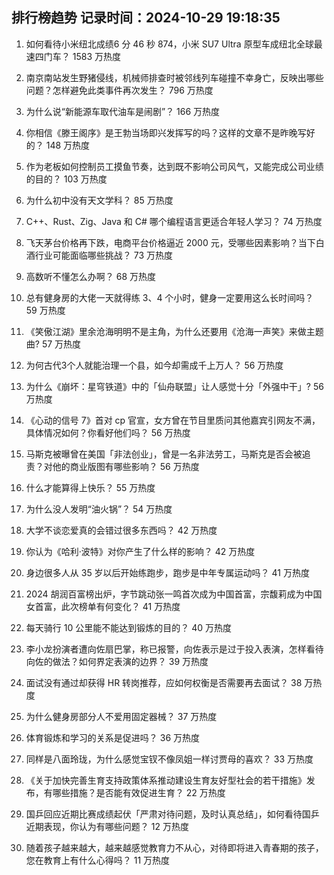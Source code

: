 
## 排行榜趋势 记录时间：2024-10-29 19:18:35
  
  1. 如何看待小米纽北成绩6 分 46 秒 874，小米 SU7 Ultra 原型车成纽北全球最速四门车？ 1583 万热度
    
  2. 南京南站发生野猪侵线，机械师排查时被邻线列车碰撞不幸身亡，反映出哪些问题？怎样避免此类事件再次发生？ 796 万热度
    
  3. 为什么说“新能源车取代油车是闹剧”？ 166 万热度
    
  4. 你相信《滕王阁序》是王勃当场即兴发挥写的吗？这样的文章不是昨晚写好的？ 148 万热度
    
  5. 作为老板如何控制员工摸鱼节奏，达到既不影响公司风气，又能完成公司业绩的目的？ 103 万热度
    
  6. 为什么初中没有天文学科？ 85 万热度
    
  7. C++、Rust、Zig、Java 和 C# 哪个编程语言更适合年轻人学习？ 74 万热度
    
  8. 飞天茅台价格再下跌，电商平台价格逼近 2000 元，受哪些因素影响？当下白酒行业可能面临哪些挑战？ 73 万热度
    
  9. 高数听不懂怎么办啊？ 68 万热度
    
  10. 总有健身房的大佬一天就得练 3、4 个小时，健身一定要用这么长时间吗？ 59 万热度
    
  11. 《笑傲江湖》里余沧海明明不是主角，为什么还要用《沧海一声笑》来做主题曲? 57 万热度
    
  12. 为何古代3个人就能治理一个县，如今却需成千上万人？ 56 万热度
    
  13. 为什么《崩坏：星穹铁道》中的「仙舟联盟」让人感觉十分「外强中干」? 56 万热度
    
  14. 《心动的信号 7》首对 cp 官宣，女方曾在节目里质问其他嘉宾引网友不满，具体情况如何？你看好他们吗？ 56 万热度
    
  15. 马斯克被曝曾在美国「非法创业」，曾是一名非法劳工，马斯克是否会被追责？对他的商业版图有哪些影响？ 56 万热度
    
  16. 什么才能算得上快乐？ 55 万热度
    
  17. 为什么没人发明“油火锅”？ 54 万热度
    
  18. 大学不谈恋爱真的会错过很多东西吗？ 42 万热度
    
  19. 你认为《哈利·波特》对你产生了什么样的影响？ 42 万热度
    
  20. 身边很多人从 35 岁以后开始练跑步，跑步是中年专属运动吗？ 41 万热度
    
  21. 2024 胡润百富榜出炉，字节跳动张一鸣首次成为中国首富，宗馥莉成为中国女首富，此次榜单有何变化？ 41 万热度
    
  22. 每天骑行 10 公里能不能达到锻炼的目的？ 40 万热度
    
  23. 李小龙扮演者遭向佐扇巴掌，称已报警，向佐表示是过于投入表演，怎样看待向佐的做法？如何界定表演的边界？ 39 万热度
    
  24. 面试没有通过却获得 HR 转岗推荐，应如何权衡是否需要再去面试？ 38 万热度
    
  25. 为什么健身房部分人不爱用固定器械？ 37 万热度
    
  26. 体育锻炼和学习的关系是促进吗？ 36 万热度
    
  27. 同样是八面玲珑，为什么感觉宝钗不像凤姐一样讨贾母的喜欢？ 33 万热度
    
  28. 《关于加快完善生育支持政策体系推动建设生育友好型社会的若干措施》发布，有哪些措施？是否能有效促进生育？ 22 万热度
    
  29. 国乒回应近期比赛成绩起伏「严肃对待问题，及时认真总结」，如何看待国乒近期表现，你认为有哪些问题？ 12 万热度
    
  30. 随着孩子越来越大，越来越感觉教育力不从心，对待即将进入青春期的孩子，您在教育上有什么心得吗？ 11 万热度
    